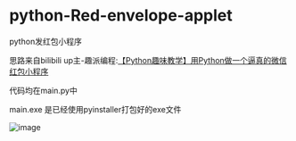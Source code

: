 # python-Red-envelope-applet

python发红包小程序

思路来自bilibili up主-趣派编程:[【Python趣味教学】用Python做一个逼真的微信红包小程序](https://www.bilibili.com/video/BV1gJ411p7ka)

代码均在main.py中

main.exe 是已经使用pyinstaller打包好的exe文件

![image](https://user-images.githubusercontent.com/73413527/181462958-35e6a816-e961-48bc-adfe-32cb163d621a.png)
